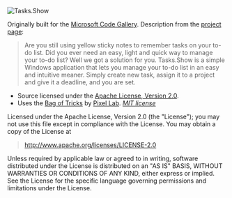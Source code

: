 ![Tasks.Show](//github.com/thinkpixellab/Tasks.Show/raw/master/Tasks.Show.App/Images/about.png)

Originally built for the [Microsoft Code Gallery](http://code.msdn.microsoft.com). Description from the [project page](http://code.msdn.microsoft.com/Tasks): 
> Are you still using yellow sticky notes to remember tasks on your to-do list. Did you ever need an easy, light and quick way to manage your to-do list? Well we got a solution for you. Tasks.Show is a simple Windows application that lets you manage your to-do list in an easy and intuitive meaner. Simply create new task, assign it to a project and give it a deadline, and you are set. 

* Source licensed under the [Apache License, Version 2.0](http://www.apache.org/licenses/LICENSE-2.0.html).
* Uses the [Bag of Tricks](http://github.com/thinkpixellab/bot) by [Pixel Lab](http://thinkpixellab.com). *[MIT license](http://www.opensource.org/licenses/mit-license.html)*

Licensed under the Apache License, Version 2.0 (the "License"); you may not use this file except in compliance with the License. You may obtain a copy of the License at

> http://www.apache.org/licenses/LICENSE-2.0

Unless required by applicable law or agreed to in writing, software distributed under the License is distributed on an "AS IS" BASIS, WITHOUT WARRANTIES OR CONDITIONS OF ANY KIND, either express or implied. See the License for the specific language governing permissions and limitations under the License.
